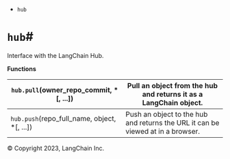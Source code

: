 * `hub`

# `hub`#

Interface with the LangChain Hub.

**Functions**

`hub.pull`(owner_repo_commit, *[, ...]) | Pull an object from the hub and returns it as a LangChain object.  
---|---  
`hub.push`(repo_full_name, object, *[, ...]) | Push an object to the hub and returns the URL it can be viewed at in a browser.  
  
© Copyright 2023, LangChain Inc.